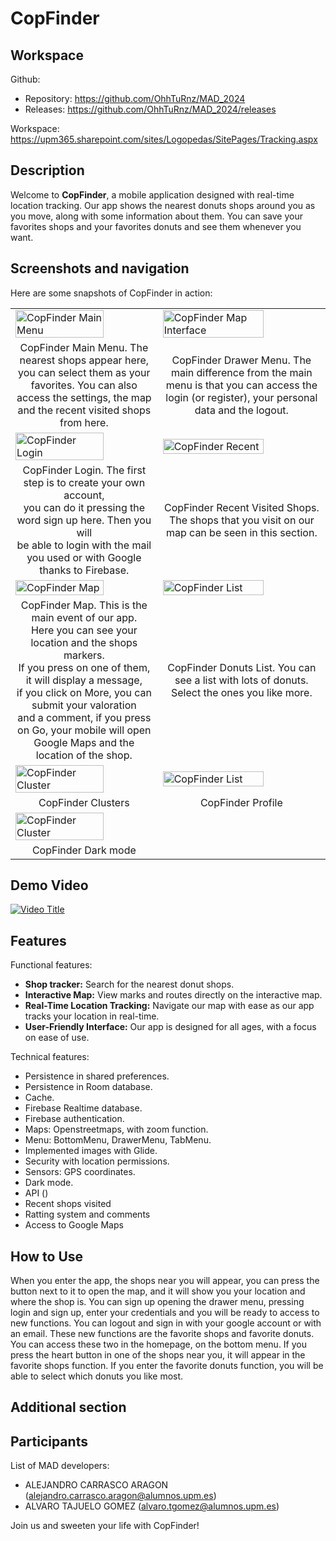 # CopFinder
## Workspace

Github:
  - Repository: https://github.com/OhhTuRnz/MAD_2024
  - Releases: https://github.com/OhhTuRnz/MAD_2024/releases

Workspace: https://upm365.sharepoint.com/sites/Logopedas/SitePages/Tracking.aspx

## Description
Welcome to **CopFinder**, a mobile application designed with real-time location tracking. Our app shows the nearest donuts shops around you as you move, along with some information about them. You can save your favorites shops and your favorites donuts and see them whenever you want.

## Screenshots and navigation

Here are some snapshots of CopFinder in action:

<table>
  <tr>
    <td>
      <img src="images/img1[1].jpg" alt="CopFinder Main Menu" style="width: 80%;"/>
    </td>
    <td>
      <img src="images/img3[1].jpg" alt="CopFinder Map Interface" style="width: 80%;"/>
    </td>
  </tr>
  <tr>
    <td style="text-align:center;">
      CopFinder Main Menu. The nearest shops appear here, <br>you can select them as your favorites. You can also access the settings, the map and the recent visited shops from here.
    </td>
    <td style="text-align:center;">
      CopFinder Drawer Menu. The main difference from the main menu is that you can access the login (or register), your personal data and the logout.
    </td>
  </tr>
  <tr>
    <td>
      <img src="images/img6[1].jpg" alt="CopFinder Login" style="width: 80%;"/>
    </td>
    <td>
      <img src="images/img5[1].jpg" alt="CopFinder Recent" style="width: 80%;"/>
    </td>
  </tr>
  <tr>
    <td style="text-align:center;">
      CopFinder Login. The first step is to create your own account, <br>you can do it pressing the word sign up here. Then you will <br>be able to login with the mail you used or with Google <br>thanks to Firebase. 
    </td>
    <td style="text-align:center;">
      CopFinder Recent Visited Shops. The shops that you visit on our map can be seen in this section.
    </td>
  </tr>
  <tr>
    <td>
      <img src="images/img2[1].jpg" alt="CopFinder Map" style="width: 80%;"/>
    </td>
    <td>
      <img src="images/img4[1].jpg" alt="CopFinder List" style="width: 80%;"/>
    </td>
  </tr>
  <tr>
    <td style="text-align:center;">
      CopFinder Map. This is the main event of our app. <br> Here you can see your location and the shops markers. <br>If you press on one of them, it will display a message, <br>if you click on More, you can submit your valoration <br>and a comment, if you press on Go, your mobile will open <br>Google Maps and the location of the shop.
    </td>
    <td style="text-align:center;">
      CopFinder Donuts List. You can see a list with lots of donuts. Select the ones you like more.
    </td>
  </tr>
  <tr>
    <td>
      <img src="images/WhatsApp Image 2024-03-31 at 11.47.31 PM (1).jpeg" alt="CopFinder Cluster" style="width: 80%;"/>
    </td>
    <td>
      <img src="images/WhatsApp Image 2024-03-31 at 11.47.29 PM.jpeg" alt="CopFinder List" style="width: 80%;"/>
    </td>
  </tr>
  <tr>
    <td style="text-align:center;">
      CopFinder Clusters
    </td>
    <td style="text-align:center;">
      CopFinder Profile
    </td>
  </tr>
  <tr>
    <td>
      <img src="images/WhatsApp Image 2024-03-31 at 11.47.29 PM (2).jpeg" alt="CopFinder Cluster" style="width: 80%;"/>
    </td>

  </tr>
  <tr>
    <td style="text-align:center;">
      CopFinder Dark mode
    
  </tr>
</table>

## Demo Video
[![Video Title](http://img.youtube.com/vi/Q4YtKjQ3BlQ/0.jpg)](http://www.youtube.com/watch?v=Q4YtKjQ3BlQ "Video Title")

## Features
Functional features:

- **Shop tracker:** Search for the nearest donut shops.
- **Interactive Map:** View marks and routes directly on the interactive map.
- **Real-Time Location Tracking:** Navigate our map with ease as our app tracks your location in real-time.
- **User-Friendly Interface:** Our app is designed for all ages, with a focus on ease of use.

Technical features:
- Persistence in shared preferences.
- Persistence in Room database.
- Cache.
- Firebase Realtime database.
- Firebase authentication.
- Maps: Openstreetmaps, with zoom function.
- Menu: BottomMenu, DrawerMenu, TabMenu.
- Implemented images with Glide.
- Security with location permissions.
- Sensors: GPS coordinates.
- Dark mode.
- API ()
- Recent shops visited
- Ratting system and comments
- Access to Google Maps

## How to Use

When you enter the app, the shops near you will appear, you can press the button next to it to open the map, and it will show you your location and where the shop is. You can sign up opening the drawer menu, pressing login and sign up, enter your credentials and you will be ready to access to new functions. You can logout and sign in with your google account or with an email. These new functions are the favorite shops and favorite donuts. You can access these two in the homepage, on the bottom menu. If you press the heart button in one of the shops near you, it will appear in the favorite shops function. If you enter the favorite donuts function, you will be able to select which donuts you like most.
## Additional section

## Participants

List of MAD developers:
- ALEJANDRO CARRASCO ARAGON (alejandro.carrasco.aragon@alumnos.upm.es)
- ALVARO TAJUELO GOMEZ (alvaro.tgomez@alumnos.upm.es)

Join us and sweeten your life with CopFinder!
